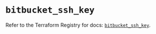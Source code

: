 # `bitbucket_ssh_key`

Refer to the Terraform Registry for docs: [`bitbucket_ssh_key`](https://registry.terraform.io/providers/drfaust92/bitbucket/2.50.0/docs/resources/ssh_key).
